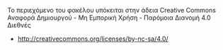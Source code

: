 Το περιεχόμενο του φακέλου υπόκειται στην άδεια Creative Commons Αναφορά Δημιουργού - Μη Εμπορική Χρήση - Παρόμοια Διανομή 4.0 Διεθνές

- http://creativecommons.org/licenses/by-nc-sa/4.0/